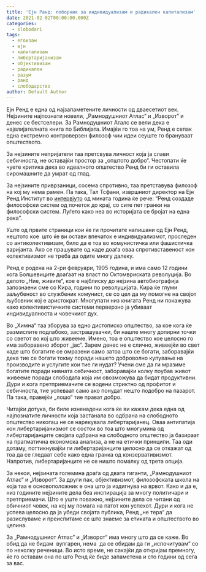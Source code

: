 ```yaml
---
title: 'Ејн Ранд: поборник за индивидуализам и радикален капитализам'
date: 2021-02-02T00:00:00.000Z
categories:
  - slobodari
tags:
  - егоизам
  - ејн
  - капитализам
  - либертаријанизам
  - објективизам
  - радикален
  - разум
  - ранд
  - слободарство
author: Default Author
---
```


Ејн Ренд е една од најзапаметените личности од дваесетиот век. Нејзините најпознати новели, „Рамнодушниот Атлас“ и „Изворот“ и денес се бестселери. За Рамнодушниот Аталс се вели дека е највлијателната книга по Библијата. Имајќи го тоа на ум, Ренд е сепак една екстремно контроверзен филозоф чии идеи сеуште го брануваат општеството.

За нејзините непријатели таа претсвува личност која ја слави себичноста, не оставајќи простор за „општото добро“. Честопати ќе чуете критика дека во идеалното општество Ренд би ги оставила сиромашните да умрат од глад.

За нејзините приврзаници, сосема спротивно, таа претставува филозоф на кој му нема рамен. Па така, Тал Тсфани, извршниот директор на Ејн Ренд Институт во [интервјуто](http://libertaniabackup.local/objektivizam-i-sloboda-intervju-tal-tsvani/) од мината година ќе рече: “Ренд создаде философски систем од почеток до крај, со сите пет гранки на философски систем. Луѓето како неа во историјата се бројат на една рака”.

Уште од првите страници кои ќе ги прочитате напишани од Ејн Ренд, нештото кое  што ќе ви остави впечаток е индивидуализмот, проследен со антиколективизам, било да е тоа во комунистичка или фашистичка варијанта. Ако се прашувате од каде доаѓа оваа спротивставеност кон колективизмот не треба да одите многу далеку.

Ренд е родена на 2-ри февруари, 1905 година, и има само 12 години кога Болшевиците доаѓаат на власт по Октомвриската револуција. Во делото „Ние, живите“, кое е најблиску до нејзина автобиографија запознаени сме со Кира, години по револуцијата. Кира ќе глуми заљубеност во службеник комунист, се со цел да му помогне на својот љубовник кој е аристократ. Многупати низ книгата Ренд ни покажува како колективистичките системи перверзно ја убиваат индивидуалноста и човечкиот дух.

Во „Химна“ таа зборува за едно дистописко општество, за кое кога ќе размислите подлабоко, застрашувачки, би нашле многу допирни точки со светот во кој што живееме. Имено, тоа е општество кое целосно го има заборавено зборот „јас“. Зарем денес не е слично, живеејќи во свет каде што богатите се омразени само затоа што се богати, заборавајќи дека тие се богати токму поради нашето доброволно купување на производите и услугите кои тие ги нудат? Учени сме да ги мразиме богатите поради нивната себичност, заборавајќи колку поубав живот живееме поради слободата која им овозможува да бидат продуктивни. Дури и кога претприемачите се водени стриктно од профитот и себичноста, тие успеваат само ако понудат нешто подобро на пазарот. Па така, правејќи „лошо“ тие прават добро.  

Читајќи дотука, би биле изненадени кога ќе ви кажам дека една од најпознатите личности која застанала во одбрана на слободното општество никогаш не се нарекувала либертаријанец. Оваа антипатија кон либертаријанизмот се состои во тоа што многумина од либертаријанците својата одбрана на слободното општество ја базираат на прагматична економска анализа, а не на етички принципи. Таа оди дотаму, поттикнувајќи ги либертаријанците целосно да се откажат од тоа да се гледаат себе како една гранка од конзервативизмот. Напротив, либертаријанците не се ништо помалку од трета опција.

За некои, нејзината големина доаѓа од двата гиганти, „Рамнодушниот Атлас“ и „Изворот“. За други пак, објективизмот, филозофската школа на која таа е основоположник е она што ја издигнува на врвот. Како и да е, низ годините нејзините дела беа инспирација за многу политичари и претприемачи. Што е уште поважно, нејзините дела се читани од обичниот човек, на кој му помага на патот кон успехот. Дури и кога не успева целосно да ја убеди својата публика, Ренд „не тера“ да разислуваме и преиспитаме се што знаеме за етиката и општеството во целина.

За „Рамнодушниот Атлас“ и „Изворот“ има многу што да се каже. Во обид да не бидам  вулгарен, нема  да се обидам да ги „испочитувам“ со по неколку реченици. Во исто време, не сакајќи да откријам премногу, ќе го оставам она по што Ренд ќе биде запаметена и сто години од сега за вас.
